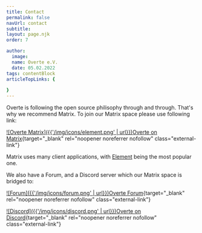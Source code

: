 ```yaml
---
title: Contact
permalink: false
navUrl: contact
subtitle: 
layout: page.njk
order: 7

author:
  image: 
  name: Overte e.V.
  date: 05.02.2022
tags: contentBlock
articleTopLinks: {
  
}
---
```


Overte is following the open source philisophy through and through. That's why we recommend Matrix. To join our Matrix space please use following link:

[![Overte Matrix]({{'/img/icons/element.png' | url}})Overte on Matrix](https://matrix.to/#/#overte:matrix.org){target="_blank" rel="noopener noreferrer nofollow" class="external-link"}

Matrix uses many client applications, with [Element](https://element.io/) being the most popular one.

We also have a Forum, and a Discord server which our Matrix space is bridged to:

[![Forum]({{'/img/icons/forum.png' | url}})Overte Forum](https://forum.overte.org){target="_blank" rel="noopener noreferrer nofollow" class="external-link"}

[![Discord]({{'/img/icons/discord.png' | url}})Overte on Discord](https://discord.gg/4YuQvc8K2f){target="_blank" rel="noopener noreferrer nofollow" class="external-link"}




